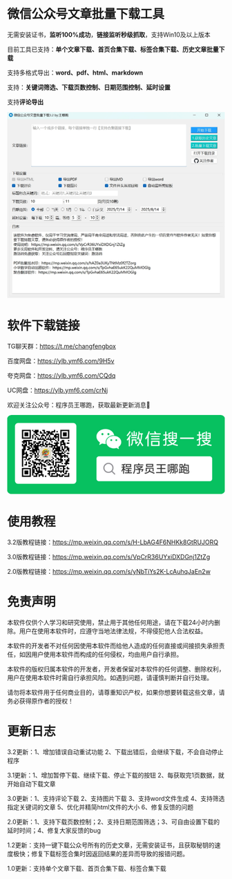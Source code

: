 # 微信公众号文章批量下载工具
无需安装证书，**监听100%成功**，**链接监听秒级抓取**，支持Win10及以上版本

目前工具已支持：**单个文章下载、首页合集下载、标签合集下载、历史文章批量下载**

支持多格式导出：**word、pdf、html、markdown**

支持：**关键词筛选、下载页数控制、日期范围控制、延时设置**

支持**评论导出**

![软件截图1.png](软件主图.png)

# 软件下载链接
TG聊天群：https://t.me/changfengbox

百度网盘：https://ylb.ymf6.com/9H5v

夸克网盘：https://ylb.ymf6.com/CQdq

UC网盘：https://ylb.ymf6.com/crNj


欢迎关注公众号：程序员王哪跑，获取最新更新消息🥳


![微信公众号.jpg](微信公众号.jpg)

# 使用教程
3.2版教程链接：https://mp.weixin.qq.com/s/H-LbAG4F6NHKk8GtRUJORQ

3.0版教程链接：https://mp.weixin.qq.com/s/VpCrR36UYxiDXDGnj1ZtZg

2.0版教程链接：https://mp.weixin.qq.com/s/yNbTiYs2K-LcAuhqJaEn2w

# 免责声明
本软件仅供个人学习和研究使用，禁止用于其他任何用途，请在下载24小时内删除。用户在使用本软件时，应遵守当地法律法规，不得侵犯他人合法权益。

本软件的开发者不对任何因使用本软件而给他人造成的任何直接或间接损失承担责任，如因用户使用本软件而构成的任何侵权，均由用户自行承担。

本软件的版权归属本软件的开发者，开发者保留对本软件的任何调整、删除权利，用户在使用本软件时需自行承担风险。如遇到问题，请谨慎判断并自行处理。

请勿将本软件用于任何商业目的，请尊重知识产权，如果你想要转载这些文章，请务必获得原作者的授权！

# 更新日志
3.2更新：1、增加错误自动重试功能 2、下载出错后，会继续下载，不会自动停止程序

3.1更新：1、增加暂停下载、继续下载、停止下载的按钮 2、每获取完1页数据，就开始自动下载文章

3.0更新：1、支持评论下载 2、支持图片下载 3、支持word文件生成 4、支持筛选指定关键词的文章 5、优化并精简html文件的大小 6、修复反馈的问题

2.0更新：1、支持下载页数控制；2、支持日期范围筛选；3、可自由设置下载的延时时间；4、修复大家反馈的bug

1.2更新：支持一键下载公众号所有的历史文章，无需安装证书，且获取秘钥的速度极快；修复下载标签合集时因返回结果的差异而导致的报错问题。

1.0更新：支持单个文章下载、首页合集下载、标签合集下载





